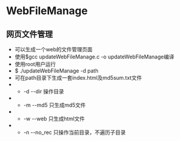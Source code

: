 # WebFileManage
## 网页文件管理
* 可以生成一个web的文件管理页面
* 使用$gcc updateWebFileManage.c -o updateWebFileManage编译
* 使用root用户运行
*  $ ./updateWebFileManage -d path
* 可在path目录下生成一套index.html及md5sum.txt文件
* * -d --dir 操作目录
* * -m --md5 只生成md5文件
* * -w --web 只生成html文件
* * -n --no_rec 只操作当前目录，不遍历子目录
